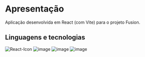# Apresentação

Aplicação desenvolvida em React (com Vite) para o projeto Fusion.
## Linguagens e tecnologias

![React-Icon](https://shields.io/badge/react-black?logo=react&style=for-the-badge)
![image](https://shields.io/badge/JavaScript-F7DF1E?logo=JavaScript&logoColor=000&style=for-the-badge)
![image](https://img.shields.io/badge/HTML5-E34F26?style=for-the-badge&logo=html5&logoColor=white)
![image](https://img.shields.io/badge/CSS3-1572B6?style=for-the-badge&logo=css3&logoColor=white)

